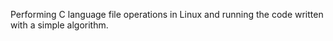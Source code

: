 Performing C language file operations in Linux and running the code written with a simple algorithm.
